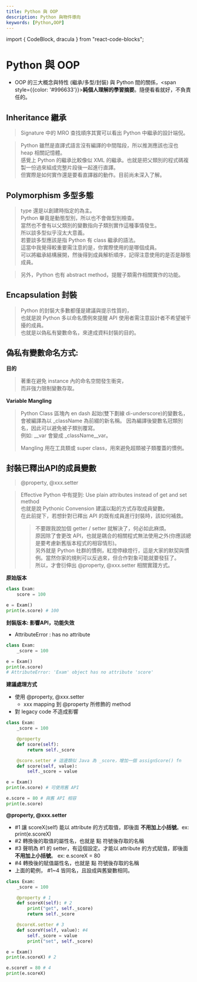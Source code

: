 ```yaml
---
title: Python 與 OOP
description: Python 與物件導向
keywords: [Python,OOP]
---
```

import { CodeBlock, dracula  } from "react-code-blocks";

# Python 與 OOP
* OOP 的三大概念與特性 (繼承/多型/封裝) 與 Python 間的關係，<span style={{color: '#996633'}}>__純個人理解的學習摘要__</span>。隨便看看就好，不負責任的。 

## Inheritance 繼承
> Signature 中的 MRO 查找順序其實可以看出 Python 中繼承的設計端倪。  

> Python 雖然是直譯式語言沒有編譯的中間階段，所以推測應該也沒也 heap 相關記憶體。  
> 感覺上 Python 的繼承比較像似 XML 的繼承。也就是把父類別的程式碼複製一份過來組成完整片段後一起進行直譯。  
> 但實際是如何實作還是要看直譯器的動作。目前尚未深入了解。   

## Polymorphism 多型多態
> type 還是以創建時指定的為主。  
> Python 畢竟是動態型別，所以也不會做型別檢查。  
> 當然也不會有以父類別的變數指向子類別實作這種事情發生。  
> 所以談多型似乎沒太大意義。  
> 若要談多型應該是指 Python 有 class 繼承的語法。     
> 這當中我覺得較重要需注意的是，你實際使用的是哪個成員。  
> 可以將繼承結構展開，然後得到成員解析順序，記得注意使用的是否是靜態成員。    

> 另外，Python 也有 abstract method，提醒子類需作相關實作的功能。  

## Encapsulation 封裝
> Python 的封裝大多數都僅是建議與提示性質的，  
> 也就是說 Python 多以命名慣例來提醒 API 使用者需注意設計者不希望被干擾的成員。  
> 也就是以偽私有變數命名，來達成資料封裝的目的。   

## 偽私有變數命名方式:
__目的__ 
　
> 著重在避免 instance 內的命名空間發生衝突，  
> 而非強力限制變數存取。  
> 

__Variable Mangling__ 
　
> Python Class 區塊內 en dash 起始(雙下劃線 di-underscore)的變數名，  
> 會被編譯為以 \_className 為前綴的新名稱。
> 因為編譯後變數名冠類別名，因此可以避免被子類別覆寫。    
> 例如: \_\_var 會變成 \_className\_\_var。  
>
> Mangling 用在工具類或 super class，用來避免超類被子類覆蓋的慣例。

## 封裝已釋出API的成員變數

> @property, @xxx.setter  

> Effective Python 中有提到: Use plain attributes instead of get and set method  
> 也就是說 Pythonic Convension 建議以點的方式存取成員變數。  
> 在此前提下，若想針對已釋出 API 的既有成員進行封裝時，該如何補救。 
>> 不要跟我說加個 getter / setter 就解決了，何必如此麻煩。  
>> 原因除了會更改 API，也就是耦合的相關程式無法使用之外(你應該總是要考慮新舊版本程式的相容情形)。  
>> 另外就是 Python 社群的慣例，紅燈停綠燈行，這是大家的默契與慣例。當然你家的規則可以反過來，但合作對象可能就要發狂了。  
>> 所以，才會衍伸出 @property, @xxx.setter 相關實踐方式。

__原始版本__

```python
class Exam:
    score = 100

e = Exam()
print(e.score) # 100    
```

__封裝版本: 影響API，功能失效__
* AttributeError : has no attribute

```python
class Exam:
    _score = 100

e = Exam()
print(e.score) 
# AttributeError: 'Exam' object has no attribute 'score'
```

__建議處理方式__
* 使用 @property, @xxx.setter
    * xxx mapping 到 @property 所修飾的 method
* 對 legacy code 不造成影響

```python
class Exam:
    _score = 100

    @property
    def score(self):
        return self._score

    @score.setter # 這邊類似 Java 為 _score，增加一個 assignScore() fn
    def score(self, value):
        self._score = value

e = Exam()
print(e.score) # 可使用舊 API  

e.score = 80 # 與舊 API 相容
print(e.score)
```

__@property, @xxx.setter__
* #1 讓 scoreX(self) 能以 attribute 的方式取值，即後面 **不用加上小括號**。ex: print(e.scoreX)
* #2 轉換後的取值的屬性名，也就是 點 符號後存取的名稱
* #3 聲明為 #1 的 setter，有這個設定。才能以 attribute 的方式賦值，即後面 **不用加上小括號**。 ex: e.scoreX = 80
* #4 轉換後的賦值屬性名，也就是 點 符號後存取的名稱
* 上面的範例， #1~4 皆同名，且設成與舊變數相同。

```python
class Exam:
    _score = 100

    @property # 1
    def scoreX(self): # 2
        print("get", self._score)
        return self._score

    @scoreX.setter # 3
    def scoreY(self, value): #4
        self._score = value
        print("set", self._score)

e = Exam()
print(e.scoreX) # 2

e.scoreY = 80 # 4
print(e.scoreX)
```